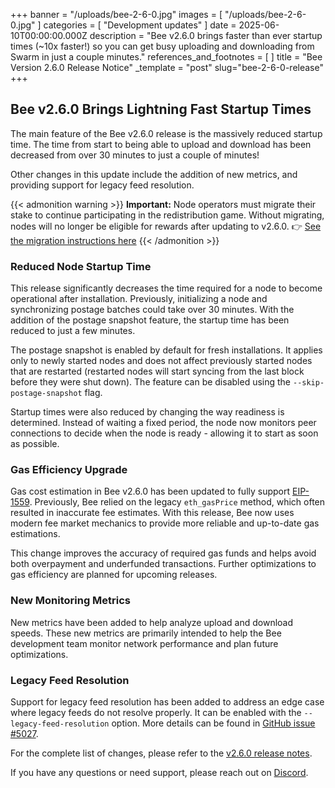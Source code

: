 +++
banner = "/uploads/bee-2-6-0.jpg"
images = [ "/uploads/bee-2-6-0.jpg" ]
categories = [ "Development updates" ]
date = 2025-06-10T00:00:00.000Z
description = "Bee v2.6.0 brings faster than ever startup times (~10x faster!) so you can get busy uploading and downloading from Swarm in just a couple minutes."
references_and_footnotes = [ ]
title = "Bee Version 2.6.0 Release Notice"
_template = "post"
slug="bee-2-6-0-release"
+++


## Bee v2.6.0 Brings Lightning Fast Startup Times  

The main feature of the Bee v2.6.0 release is the massively reduced startup time. The time from start to being able to upload and download has been decreased from over 30 minutes to just a couple of minutes!

Other changes in this update include the addition of new metrics, and providing support for legacy feed resolution.

{{< admonition warning >}}
**Important:** Node operators must migrate their stake to continue participating in the redistribution game. Without migrating, nodes will no longer be eligible for rewards after updating to v2.6.0.
👉 [See the migration instructions here](https://docs.ethswarm.org/docs/bee/working-with-bee/staking/#stake-migration)
{{< /admonition >}}

### Reduced Node Startup Time

This release significantly decreases the time required for a node to become operational after installation. Previously, initializing a node and synchronizing postage batches could take over 30 minutes. With the addition of the postage snapshot feature, the startup time has been reduced to just a few minutes.

The postage snapshot is enabled by default for fresh installations. It applies only to newly started nodes and does not affect previously started nodes that are restarted (restarted nodes will start syncing from the last block before they were shut down). The feature can be disabled using the `--skip-postage-snapshot` flag.

Startup times were also reduced by changing the way readiness is determined. Instead of waiting a fixed period, the node now monitors peer connections to decide when the node is ready - allowing it to start as soon as possible.

### Gas Efficiency Upgrade

Gas cost estimation in Bee v2.6.0 has been updated to fully support [EIP-1559](https://help.coinbase.com/en/coinbase/getting-started/crypto-education/eip-1559). Previously, Bee relied on the legacy `eth_gasPrice` method, which often resulted in inaccurate fee estimates. With this release, Bee now uses modern fee market mechanics to provide more reliable and up-to-date gas estimations.

This change improves the accuracy of required gas funds and helps avoid both overpayment and underfunded transactions. Further optimizations to gas efficiency are planned for upcoming releases.

### New Monitoring Metrics

New metrics have been added to help analyze upload and download speeds. These new metrics are primarily intended to help the Bee development team monitor network performance and plan future optimizations.

### Legacy Feed Resolution

Support for legacy feed resolution has been added to address an edge case where legacy feeds do not resolve properly. It can be enabled with the `--legacy-feed-resolution` option. More details can be found in [GitHub issue #5027](https://github.com/ethersphere/bee/issues/5027).

For the complete list of changes, please refer to the [v2.6.0 release notes](https://github.com/ethersphere/bee/releases/tag/v2.6.0).

If you have any questions or need support, please reach out on [Discord](https://discord.gg/kHRyMNpw7t).
